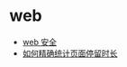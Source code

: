 # web
- [web 安全](https://mp.weixin.qq.com/s/L55ObzF6R-3wY2T03roiUA)
- [如何精确统计页面停留时长](https://mp.weixin.qq.com/s/DTnS0g9Dvqqkz5yOcKkABw)